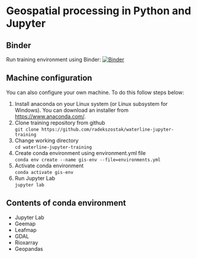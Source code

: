 # Geospatial processing in Python and Jupyter
## Binder
Run training environment using Binder: [![Binder](https://mybinder.org/badge_logo.svg)](https://mybinder.org/v2/gh/radekszostak/waterline-jupyter-training/HEAD)

## Machine configuration
You can also configure your own machine. To do this follow steps below:
1. Install anaconda on your Linux system (or Linux subsystem for Windows). You can download an installer from https://www.anaconda.com/.
2. Clone training repository from github\
`git clone https://github.com/radekszostak/waterline-jupyter-training`
3. Change working directory\
`cd waterline-jupyter-training`
4. Create conda environment using environment.yml file\
`conda env create --name gis-env --file=environments.yml`
5. Activate conda environment\
`conda activate gis-env`
6. Run Jupyter Lab\
`jupyter lab`

## Contents of conda environment 
* Jupyter Lab
* Geemap
* Leafmap
* GDAL
* Rioxarray
* Geopandas
